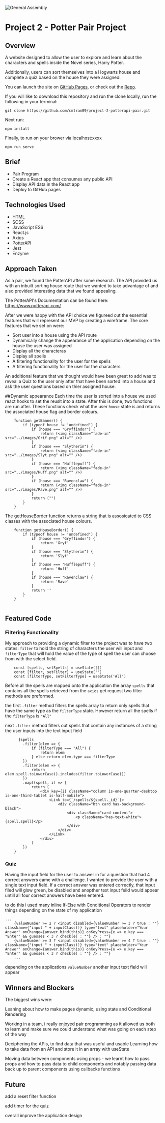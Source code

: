 ![General Assembly](images/ga&#32;logo.png)
# Project 2 - Potter Pair Project

## Overview
A website designed to allow the user to explore and learn about the characters and spells inside the Novel series, Harry Potter.

Additionally, users can sort themselves into a Hogwarts house and complete a quiz based on the house they were assigned.

You can launch the site on [GitHub Pages](https://cmtran09.github.io/project-1-vanillaJS-tetris/), or check out the [Repo](https://github.com/cmtran09/project-1-vanillaJS-tetris).

If you will like to download this repository and run the clone locally, run the following in your terminal:

```
git clone https://github.com/cmtran09/project-2-potterapi-pair.git
```

Next run:
```
npm install
```
Finally, to run on your brower via localhost:xxxx
```
npm run serve
```

## Brief
* Pair Program
* Create a React app that consumes any public API
* Display API data in the React app
* Deploy to GitHub pages 

## Technologies Used
* HTML
* SCSS
* JavaScript ES6
* React.js
* Axios
* PotterAPI 
* Jest
* Enzyme

## Approach Taken
As a pair, we found the PotterAPI after some research. The API provided us with an inbuilt sorting house route that we wanted to take advantage of and also provided interesting data that we found appealing.

The PotterAPI's Documentation can be found here: https://www.potterapi.com/

After we were happy with the API choice we figureed out the essential features that will represent our MVP by creating a wireframe. The core features that we set on were:
* Sort user into a house using the API route
* Dynamically change the appearance of the application depending on the house the user was assigned
* Display all the characteras 
* Display all spells
* A filtering functionality for the user for the spells
* A filtering functionality for the user for the characters

An additional feature that we thought would have been great to add was to reveal a Quiz to the user only after that have been sorted into a house and ask the user questions based on thier assigned house.

##Dynamic appearance
Each time the user is sorted into a house we used react hooks to set the reuslt into a state. After this is done, two functions are run after. These functions check what the user ```house``` state is and returns the associated house flag and border colours. 

```
    function getBanner() {
        if (typeof house != 'undefined') {
            if (house === "Gryffindor") {
                return (<img className="fade-in" src="../images/Grif.png" alt="" />)
            }
            if (house === "Slytherin") {
                return (<img className="fade-in" src="../images/Slyt.png" alt="" />)
            }
            if (house === "Hufflepuff") {
                return (<img className="fade-in" src="../images/Huff.png" alt="" />)
            }
            if (house === "Ravenclaw") {
                return (<img className="fade-in" src="../images/Rave.png" alt="" />)
            }
            return ("")
        }
    }

```
The getHouseBorder function returns a string that is assosicated to CSS classes with the associated house colours.

```
    function getHouseBorder() {
        if (typeof house != 'undefined') {
            if (house === "Gryffindor") {
                return 'Gryf'
            }
            if (house === "Slytherin") {
                return 'Slyt'
            }
            if (house === "Hufflepuff") {
                return 'Huff'
            }
            if (house === "Ravenclaw") {
                return 'Rave'
            }
            return ''
        }
    }
    
```
## Featured Code
### Filtering Functionality

My approach to providing a dynamic filter to the project was to have two states: ```filter``` to hold the string of characters the user will input and ```filterType``` that will hold the value of the type of spell the user can choose from with the select field.

``` 
    const [spells, setSpells] = useState([])
    const [filter, setFilter] = useState('')
    const [filterType, setFilterType] = useState('All')
```
Before all the spells are mapped onto the application the array ```spells```  that contains all the spells retrieved from the ```axios``` get request two filter methods are preformed.

the first ```.filter``` method filters the spells array to return only spells that have the same type as the ```filterType``` state.  However return all the spells if the ```filterType``` is ```"All"```

next ```.filter``` method filters out spells that contain  any  instances of a string the user inputs into the text input field

```
      {spells
        .filter(elem => {
            if (filterType === "All") {
                return elem
            } else return elem.type === filterType
        })
        .filter(elem => {
            return elem.spell.toLowerCase().includes(filter.toLowerCase())
        })
        .map((spell, i) => {
            return (
                <div key={i} className="column is-one-quarter-desktop is-one-third-tablet is-half-mobile">
                    <Link to={`/spells/${spell._id}`}>
                        <div className="btn card has-background-black">
                            <div className="card-content">
                                <p className="has-text-white">{spell.spell}</p>
                            </div>
                        </div>
                    </Link>
                </div>
            )
        })
    }
```

### Quiz 
Having the input field for the user to answer in for a question that had 4 correct answers came with a challenge. I wanted to provide the user with a single text input field. If a correct answer was entered correctly, that input filed will glow green, be disabled and anopther text input feild would appear untill all four correct answers have been entered.

to do this i used many inline If-Else with Conditional Operators to render things depending on the state of my application



```
...
    {valueNumber >= 2 ? <input disabled={valueNumber >= 3 ? true : ""} className={"input " + inputClass()} type="text" placeholder="Your Answer" onChange={answer.bind(this)} onKeyPress={e => e.key === "Enter" && guesses < 3 ? check(e) : ""} /> : ""}
    {valueNumber >= 3 ? <input disabled={valueNumber >= 4 ? true : ""} className={"input " + inputClass()} type="text" placeholder="Your Answer" onChange={answer.bind(this)} onKeyPress={e => e.key === "Enter" && guesses < 3 ? check(e) : ""} /> : ""}
    ...
```
depending on the applications ```valueNumber``` another input text field will appear 

## Winners and Blockers

The biggest wins were:

Leaning about how to make pages dynamic, using state and Conditional Rendering

Working in a team, i really enjoyed pair programming as it allowed us both to learn and make sure we could understand what was going on  each step of the way

Deciphering the APIs, to find data that was useful and usable
Learning how to take data from an API and store it in an array with useState

Moving data between components using props - we learnt how to pass props and how to pass data to child components and notably passing data back up to parent components using callbacks functions

## Future

add a reset filter function

add timer for the quiz

overall improve the application design
